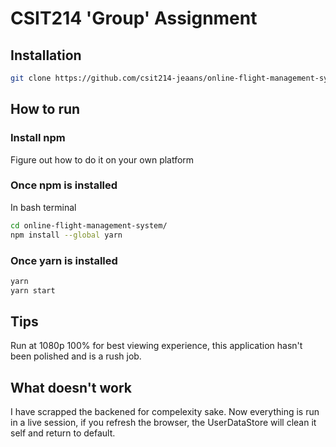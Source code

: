 # CSIT214 'Group' Assignment

## Installation

```bash
git clone https://github.com/csit214-jeaans/online-flight-management-system
```

## How to run

### Install npm

Figure out how to do it on your own platform

### Once npm is installed

In bash terminal

```bash
cd online-flight-management-system/
npm install --global yarn
```

### Once yarn is installed

```bash
yarn
yarn start
```

## Tips

Run at 1080p 100% for best viewing experience, this application hasn't been polished and is a rush job.

## What doesn't work

I have scrapped the backened for compelexity sake. Now everything is run in a live session, if you refresh the browser, the UserDataStore
will clean it self and return to default.
